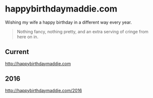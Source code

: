 # happybirthdaymaddie.com
Wishing my wife a happy birthday in a different way every year.
> Nothing fancy, nothing pretty, and an extra serving of cringe from here on in. 

## Current
http://happybirthdaymaddie.com

## 2016
http://happybirthdaymaddie.com/2016
